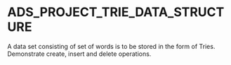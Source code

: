 # ADS_PROJECT_TRIE_DATA_STRUCTURE
A data set consisting of set of words is to be stored in the form of Tries.  Demonstrate create, insert and delete operations.
